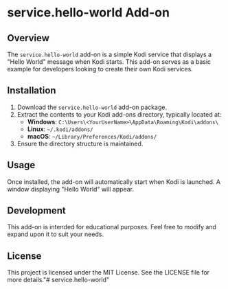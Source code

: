 # service.hello-world Add-on

## Overview
The `service.hello-world` add-on is a simple Kodi service that displays a "Hello World" message when Kodi starts. This add-on serves as a basic example for developers looking to create their own Kodi services.

## Installation
1. Download the `service.hello-world` add-on package.
2. Extract the contents to your Kodi add-ons directory, typically located at:
   - **Windows**: `C:\Users\<YourUserName>\AppData\Roaming\Kodi\addons\`
   - **Linux**: `~/.kodi/addons/`
   - **macOS**: `~/Library/Preferences/Kodi/addons/`
3. Ensure the directory structure is maintained.

## Usage
Once installed, the add-on will automatically start when Kodi is launched. A window displaying "Hello World" will appear.

## Development
This add-on is intended for educational purposes. Feel free to modify and expand upon it to suit your needs.

## License
This project is licensed under the MIT License. See the LICENSE file for more details."# service.hello-world" 
